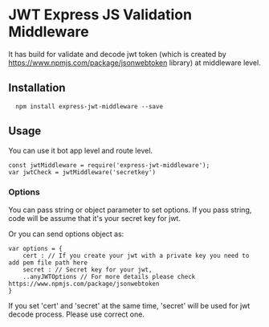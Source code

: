 # JWT Express JS Validation Middleware

It has build for validate and decode jwt token (which is created by https://www.npmjs.com/package/jsonwebtoken library) at middleware level.

## Installation
```
  npm install express-jwt-middleware --save
```

## Usage
You can use it bot app level and route level.
````
const jwtMiddleware = require('express-jwt-middleware');
var jwtCheck = jwtMiddleware('secretkey')
````

### Options
You can pass string or object parameter to set options. If you pass string, code will be assume that it's your 
secret key for jwt.

Or you can send options object as:
````
var options = {
    cert : // If you create your jwt with a private key you need to add pem file path here
    secret : // Secret key for your jwt,
    ..anyJWTOptions // For more details please check https://www.npmjs.com/package/jsonwebtoken
}
````

If you set 'cert' and 'secret' at the same time, 'secret' will be used for jwt decode process. Please use correct one.